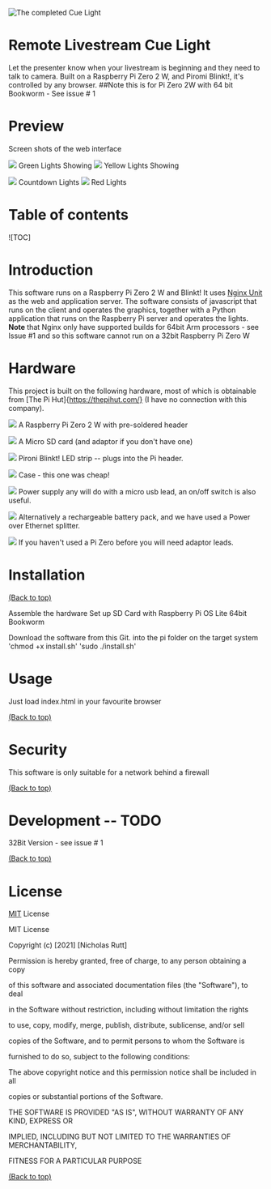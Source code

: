
![The completed Cue Light](media/Header.png) 
# Remote Livestream Cue Light
Let the presenter know when your livestream is beginning and they need to talk to camera.
Built on a Raspberry Pi Zero 2 W, and Piromi Blinkt!, it\'s controlled by any browser.
##Note this is for Pi Zero 2W with 64 bit Bookworm - See issue \# 1

# Preview

Screen shots of the web interface

![](media/offair.png)
Green Lights Showing
![](media/Standby.png)
Yellow Lights Showing

![](media/Countdown.png)
Countdown Lights
![](media/onair.png)
Red Lights

# Table of contents

![TOC]

# Introduction
This software runs on a Raspberry Pi Zero 2 W and Blinkt!
It uses [Nginx Unit](https://unit.nginx.org/) as the web and application server.
The software consists of javascript that runs on the client and operates the graphics, together with a Python application that runs on the Raspberry Pi server and operates the lights.
**Note** that Nginx only have supported builds for 64bit Arm processors - see Issue \#1 and so this software cannot run on a 32bit Raspberry Pi Zero W

# Hardware

This project is built on the following hardware, most of which is obtainable from [The Pi Hut]{https://thepihut.com/} (I have no connection with this company).

![](media/pizero.png) A Raspberry Pi Zero 2 W with pre-soldered header

![](media/SDCard.png) A Micro SD card (and adaptor if you don't have one)

![](media/Blinkt.png) Pironi Blinkt! LED strip -- plugs into the Pi header.

![](media/Case.png) Case - this one was cheap!

![](media/PowerSupply.png) Power supply any will do with a micro usb lead, an on/off switch is also useful.

![](media/Battery.png) Alternatively a rechargeable battery pack, and we have used a Power over Ethernet splitter.

![](media/ZeroEssentialsKit.png) If you haven't used a Pi Zero before you will need adaptor leads.

# Installation

[(Back to top)](#table-of-contents)

Assemble the hardware
Set up SD Card with Raspberry Pi OS Lite 64bit Bookworm

Download the software from this Git. into the pi folder on the target system
'chmod +x install.sh'
'sudo ./install.sh'


# Usage
Just load index.html in your favourite browser

[(Back to top)](#table-of-contents)

# Security
This software is only suitable for a network behind a firewall

[(Back to top)](#table-of-contents)

# Development -- TODO
32Bit Version - see issue \# 1

[(Back to top)](#table-of-contents)

# License
[MIT](https://opensource.org/licenses/GPL-3.0) License

MIT License

Copyright (c) \[2021\] \[Nicholas Rutt\]

Permission is hereby granted, free of charge, to any person obtaining a copy

of this software and associated documentation files (the \"Software\"), to deal

in the Software without restriction, including without limitation the rights

to use, copy, modify, merge, publish, distribute, sublicense, and/or sell

copies of the Software, and to permit persons to whom the Software is

furnished to do so, subject to the following conditions:

The above copyright notice and this permission notice shall be included in all

copies or substantial portions of the Software.

THE SOFTWARE IS PROVIDED \"AS IS\", WITHOUT WARRANTY OF ANY KIND, EXPRESS OR

IMPLIED, INCLUDING BUT NOT LIMITED TO THE WARRANTIES OF MERCHANTABILITY,

FITNESS FOR A PARTICULAR PURPOSE

[(Back to top)](#table-of-contents)